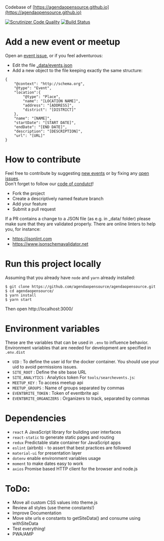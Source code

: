Codebase of [https://agendaopensource.github.io](https://agendaopensource.github.io)


[![Scrutinizer Code Quality](https://scrutinizer-ci.com/g/agendaopensource/agendaopensource/badges/quality-score.png?b=master)](https://scrutinizer-ci.com/g/agendaopensource/agendaopensource/?branch=master) 
[![Build Status](https://travis-ci.org/agendaopensource/agendaopensource.svg?branch=master)](https://travis-ci.org/agendaopensource/agendaopensource)

# Add a new event or meetup

Open an [event issue](https://github.com/agendaopensource/agendaopensource/issues/new?template=event.md&title=New%20event&labels=event), or if you feel adventurous:

- Edit the file [_data/events.json](/_data/events.json)
- Add a new object to the file keeping exactly the same structure:
```
{
    "@context": "http://schema.org",
    "@type": "Event",
    "location":{
        "@type": "Place",
        "name": "[LOCATION NAME]",
        "address": "[ADDRESS]",
        "district": "[DISTRICT]"
    },
    "name": "[NAME]",
    "startDate": "[START DATE]",
    "endDate": "[END DATE]",
    "description": "[DESCRIPTION]",
    "url": "[URL]"
}
```

# How to contribute

Feel free to contribute by suggesting [new events](/issues/new?template=event.md&title=New%20event&labels=event) or by fixing any [open issues](/issues/).  
Don't forget to follow our [code of condutct](/CODE_OF_CONDUCT.md)!

- Fork the project
- Create a descriptively named feature branch
- Add your feature
- Submit a pull request
  
If a PR contains a change to a JSON file (as e.g. in _data/ folder) please make sure that they are validated properly. 
There are online linters to help you, for instance:  
- https://jsonlint.com
- https://www.jsonschemavalidator.net

# Run this project locally

Assuming that you already have ``node`` and ``yarn`` already installed:

```
$ git clone https://github.com/agendaopensource/agendaopensource.git
$ cd agendaopensource/
$ yarn install 
$ yarn start
```
Then open http://localhost:3000/

# Environment variables

These are the variables that can be used in `.env` to influence behavior.  
Environment variables that are needed for development are specified in `.env.dist`  

- `UID` : To define the user id for the docker container. You should use your uid to avoid permissions issues.
- `SITE_ROOT` : Define the site base URL
- `SITE_ANALYTICS` : Analytics token
For `tools/searchevents.js`:
- `MEETUP_KEY` : To access meetup api
- `MEETUP_GROUPS` : Name of groups separated by commas
- `EVENTBRITE_TOKEN` : Token of eventbrite api
- `EVENTBRITE_ORGANIZERS` : Organizers to track, separated by commas

# Dependencies

- `react` A JavaScript library for building user interfaces
- `react-static` to generate static pages and routing 
- `redux` Predictable state container for JavaScript apps 
- `eslint` (airbnb) - to assert that best practices are followed
- `material-ui` for presentation layer
- `dotenv` enable environment variables usage
- `moment` to make dates easy to work 
- `axios` Promise based HTTP client for the browser and node.js

# ToDo:
- Move all custom CSS values into theme.js  
- Review all styles (use theme constants!)  
- Improve Documentation  
- Move site urls e constants to getSiteData() and consume using withSiteData  
- Test everything!  
- PWA/AMP
